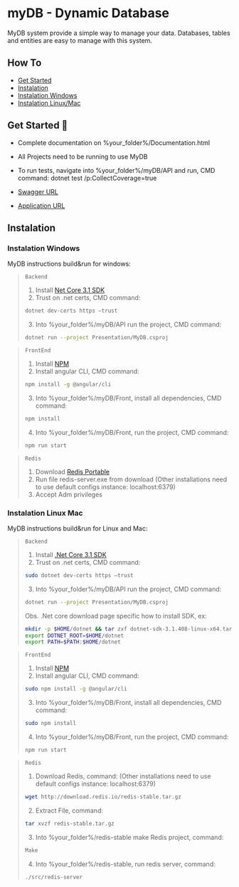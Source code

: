 # myDB - Dynamic Database

MyDB system provide a simple way to manage your data. Databases, tables and entities are easy to manage with this system.

## How To

- [Get Started](#get-started)
- [Instalation](#instalation)
- [Instalation Windows](#instalation-windows)
- [Instalation Linux/Mac](#instalation-linux-mac)

## Get Started 🚀

- Complete documentation on %your_folder%/Documentation.html

- All Projects need to be running to use MyDB

- To run tests, navigate into %your_folder%/myDB/API and run, CMD command: dotnet test /p:CollectCoverage=true

- [Swagger URL](https://localhost:5001/swagger/index.html)

- [Application URL](http://localhost:4200/)


## Instalation
### Instalation Windows
MyDB instructions build&run for windows:

> `Backend`
>
>1. Install [Net Core 3.1 SDK](https://dotnet.microsoft.com/download/dotnet/thankyou/sdk-3.1.408-windows-x64-installer)
>2. Trust on .net certs, CMD command:
>```bash
>dotnet dev-certs https –trust
>```
>3. Into %your_folder%/myDB/API run the project, CMD command:
>```bash
>dotnet run --project Presentation/MyDB.csproj
>```

> `FrontEnd`
>
>1. Install [NPM](https://nodejs.org/en/)
>2. Install angular CLI, CMD command:
>```bash
>npm install -g @angular/cli
>```
>3. Into %your_folder%/myDB/Front, install all dependencies, CMD command:
>```bash
>npm install
>```
>4. Into %your_folder%/myDB/Front, run the project, CMD command:
>```bash
>npm run start
>```

> `Redis`
>
> 1. Download [Redis Portable](https://github.com/microsoftarchive/redis/releases/download/win-3.0.504/Redisx64-3.0.504.zip)
> 2. Run file redis-server.exe from download (Other installations need to use default configs instance: localhost:6379)
> 3. Accept Adm privileges

### Instalation Linux Mac
MyDB instructions build&run for Linux and Mac:

> `Backend`
> 
> 1. Install [.Net Core 3.1 SDK](https://dotnet.microsoft.com/download/dotnet/3.1)
> 2. Trust on .net certs, CMD command:
> ```bash
> sudo dotnet dev-certs https –trust
> ```
> 3. Into %your_folder%/myDB/API run the project, CMD command:
> ```bash
> dotnet run --project Presentation/MyDB.csproj
> ```
> 
>
> Obs. .Net core download page specific how to install SDK, ex:
> ```bash
> mkdir -p $HOME/dotnet && tar zxf dotnet-sdk-3.1.408-linux-x64.tar.gz -C $HOME/dotnet
> export DOTNET_ROOT=$HOME/dotnet
> export PATH=$PATH:$HOME/dotnet
> ```

> ``FrontEnd``
> 
> 1. Install [NPM](https://www.npmjs.com/get-npm)
> 2. Install angular CLI, CMD command:
> ```bash
> sudo npm install -g @angular/cli
> ```
> 3. Into %your_folder%/myDB/Front, install all dependencies, CMD command:
> ```bash
> sudo npm install
> ```
> 4. Into %your_folder%/myDB/Front, run the project, CMD command:
> ```bash
> npm run start
>````

> `Redis`
> 
> 1. Download Redis, command: (Other installations need to use default configs instance: localhost:6379)
> ```bash
> wget http://download.redis.io/redis-stable.tar.gz
> ```
> 2. Extract File, command:
> ```bash
> tar xvzf redis-stable.tar.gz
> ```
> 3. Into %your_folder%/redis-stable make Redis project, command:
> ```bash
> Make
> ```
> 4. Into %your_folder%/redis-stable, run redis server, command:
> ```bash
> ./src/redis-server
> ```